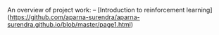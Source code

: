 An overview of project work: 
– [Introduction to reinforcement learning] (https://github.com/aparna-surendra/aparna-surendra.github.io/blob/master/page1.html)
